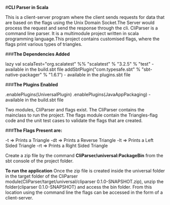 #**CLI Parser in Scala**

This is a client-server program where the client sends requests for data that are based on the flags using the Unix Domain Socket.The Server would process the request and send the response through the cli.
CliParser is a command line parser. It is a multimodule project written in scala programming language.This project contains customised flags, where the flags print various types of triangles. 


###**The Dependencies Added** 

lazy val scalaTest="org.scalatest" %% "scalatest" % "3.2.5" % "test"  - available in the build.sbt file
addSbtPlugin("com.typesafe.sbt" % "sbt-native-packager" % "1.6.1")    - available in the plugins.sbt file


###**The Plugins Enabled**

.enablePlugins(UniversalPlugin)
.enablePlugins(JavaAppPackaging)  - available in the build.sbt file


Two modules, CliParser and flags exist. The CliParser contains the mainclass to run the project. The flags module contain the Triangles-flag code and the unit test cases to validate the flags that are created.

###**The Flags Present are:**

-t => Prints a Triangle
-dt => Prints a Reverse Triangle
-lt => Prints a Left Sided Triangle
-rt => Prints a Right Sided Triangle


Create a zip file by the command **CliParser/universal:PackageBin** from the sbt console of the project folder. 

**To run the application**
Once the zip file is created inside the universal folder in the target folder of the CliParser module(CliParser/target/universal/cliparser 0.1.0-SNAPSHOT.zip), unzip the folder(cliparser 0.1.0-SNAPSHOT) and access the bin folder. From this location using the command line the flags can be accessed in the form of a client-server.




